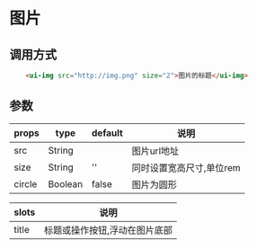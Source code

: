# 图片

## 调用方式

```html
    <ui-img src="http://img.png" size="2">图片的标题</ui-img>
```

## 参数

props       |  type    | default  |  说明
------------|----------|----------|----------
src         | String   |          |  图片url地址
size        | String   | ''       |  同时设置宽高尺寸,单位rem
circle      | Boolean  | false    |  图片为圆形

slots       |  说明
------------|----------|
title       | 标题或操作按钮,浮动在图片底部